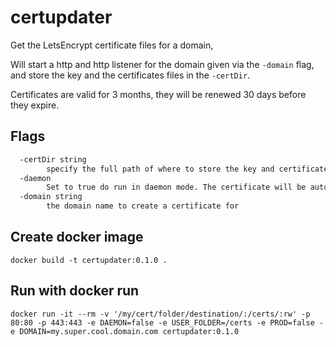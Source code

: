 # certupdater

Get the LetsEncrypt certificate files for a domain,

Will start a http and http listener for the domain given via the `-domain` flag, and store the key and the certificates files in the `-certDir`.

Certificates are valid for 3 months, they will be renewed 30 days before they expire.

## Flags

```bash
  -certDir string
        specify the full path of where to store the key and certificate
  -daemon
        Set to true do run in daemon mode. The certificate will be automatically renewed 30 days before it expires, and the corresponding .key and .crt file will be updated .
  -domain string
        the domain name to create a certificate for
```

## Create docker image

`docker build -t certupdater:0.1.0 .`

## Run with docker run

`docker run -it --rm -v '/my/cert/folder/destination/:/certs/:rw' -p 80:80 -p 443:443 -e DAEMON=false -e USER_FOLDER=/certs -e PROD=false -e DOMAIN=my.super.cool.domain.com certupdater:0.1.0`
